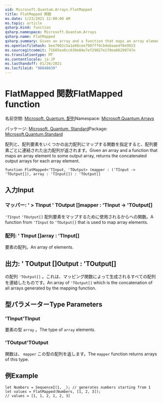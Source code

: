 ```yaml
---
uid: Microsoft.Quantum.Arrays.FlatMapped
title: FlatMapped 関数
ms.date: 1/23/2021 12:00:00 AM
ms.topic: article
qsharp.kind: function
qsharp.namespace: Microsoft.Quantum.Arrays
qsharp.name: FlatMapped
qsharp.summary: Given an array and a function that maps an array element to some output array, returns the concatenated output arrays for each array element.
ms.openlocfilehash: bee7002c5a1e80cee7907ff9cb4ebaaedf8e9923
ms.sourcegitcommit: 71605ea9cc630e84e7ef29027e1f0ea06299747e
ms.translationtype: MT
ms.contentlocale: ja-JP
ms.lasthandoff: 01/26/2021
ms.locfileid: "98848639"
---
```

# <a name="flatmapped-function"></a><span data-ttu-id="c1d95-102">FlatMapped 関数</span><span class="sxs-lookup"><span data-stu-id="c1d95-102">FlatMapped function</span></span>

<span data-ttu-id="c1d95-103">名前空間: [Microsoft. Quantum. 配列](xref:Microsoft.Quantum.Arrays)</span><span class="sxs-lookup"><span data-stu-id="c1d95-103">Namespace: [Microsoft.Quantum.Arrays](xref:Microsoft.Quantum.Arrays)</span></span>

<span data-ttu-id="c1d95-104">パッケージ: [Microsoft. Quantum. Standard](https://nuget.org/packages/Microsoft.Quantum.Standard)</span><span class="sxs-lookup"><span data-stu-id="c1d95-104">Package: [Microsoft.Quantum.Standard](https://nuget.org/packages/Microsoft.Quantum.Standard)</span></span>


<span data-ttu-id="c1d95-105">配列と、配列要素をいくつかの出力配列にマップする関数を指定すると、配列要素ごとに連結された出力配列が返されます。</span><span class="sxs-lookup"><span data-stu-id="c1d95-105">Given an array and a function that maps an array element to some output array, returns the concatenated output arrays for each array element.</span></span>

```qsharp
function FlatMapped<'TInput, 'TOutput> (mapper : ('TInput -> 'TOutput[]), array : 'TInput[]) : 'TOutput[]
```


## <a name="input"></a><span data-ttu-id="c1d95-106">入力</span><span class="sxs-lookup"><span data-stu-id="c1d95-106">Input</span></span>

### <a name="mapper--tinput---toutput"></a><span data-ttu-id="c1d95-107">マッパー: ' > TInput ' TOutput []</span><span class="sxs-lookup"><span data-stu-id="c1d95-107">mapper : 'TInput -> 'TOutput[]</span></span>

<span data-ttu-id="c1d95-108">`'TInput` `'TOutput[]` 配列要素をマップするために使用されるからへの関数。</span><span class="sxs-lookup"><span data-stu-id="c1d95-108">A function from `'TInput` to `'TOutput[]` that is used to map array elements.</span></span>


### <a name="array--tinput"></a><span data-ttu-id="c1d95-109">配列: ' TInput []</span><span class="sxs-lookup"><span data-stu-id="c1d95-109">array : 'TInput[]</span></span>

<span data-ttu-id="c1d95-110">要素の配列。</span><span class="sxs-lookup"><span data-stu-id="c1d95-110">An array of elements.</span></span>



## <a name="output--toutput"></a><span data-ttu-id="c1d95-111">出力: ' TOutput []</span><span class="sxs-lookup"><span data-stu-id="c1d95-111">Output : 'TOutput[]</span></span>

<span data-ttu-id="c1d95-112">の配列 `'TOutput[]` 。これは、マッピング関数によって生成されるすべての配列を連結したものです。</span><span class="sxs-lookup"><span data-stu-id="c1d95-112">An array of `'TOutput[]` which is the concatenation of all arrays generated by the mapping function.</span></span>

## <a name="type-parameters"></a><span data-ttu-id="c1d95-113">型パラメーター</span><span class="sxs-lookup"><span data-stu-id="c1d95-113">Type Parameters</span></span>

### <a name="tinput"></a><span data-ttu-id="c1d95-114">'TInput</span><span class="sxs-lookup"><span data-stu-id="c1d95-114">'TInput</span></span>

<span data-ttu-id="c1d95-115">要素の型 `array` 。</span><span class="sxs-lookup"><span data-stu-id="c1d95-115">The type of `array` elements.</span></span>
### <a name="toutput"></a><span data-ttu-id="c1d95-116">'TOutput</span><span class="sxs-lookup"><span data-stu-id="c1d95-116">'TOutput</span></span>

<span data-ttu-id="c1d95-117">関数は、 `mapper` この型の配列を返します。</span><span class="sxs-lookup"><span data-stu-id="c1d95-117">The `mapper` function returns arrays of this type.</span></span>

## <a name="example"></a><span data-ttu-id="c1d95-118">例</span><span class="sxs-lookup"><span data-stu-id="c1d95-118">Example</span></span>

```qsharp
let Numbers = SequenceI(1, _); // generates numbers starting from 1
let values = FlatMapped(Numbers, [1, 2, 3]);
// values = [1, 1, 2, 1, 2, 3]
```